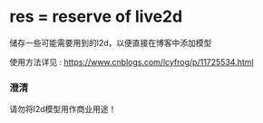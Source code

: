 # res = reserve of live2d

储存一些可能需要用到的l2d，以便直接在博客中添加模型

使用方法详见 : https://www.cnblogs.com/lcyfrog/p/11725534.html 

### 澄清

请勿将l2d模型用作商业用途！
